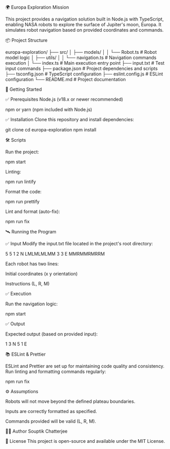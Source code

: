 🌍 Europa Exploration Mission

This project provides a navigation solution built in Node.js with TypeScript, enabling NASA robots to explore the surface of Jupiter's moon, Europa. It simulates robot navigation based on provided coordinates and commands.

📦 Project Structure

europa-exploration/
├── src/
│ ├── models/
│ │ └── Robot.ts # Robot model logic
│ ├── utils/
│ │ └── navigation.ts # Navigation commands execution
│ └── index.ts # Main execution entry point
├── input.txt # Test input commands
├── package.json # Project dependencies and scripts
├── tsconfig.json # TypeScript configuration
├── eslint.config.js # ESLint configuration
└── README.md # Project documentation

🚀 Getting Started

✅ Prerequisites
Node.js (v18.x or newer recommended)

npm or yarn (npm included with Node.js)

✅ Installation
Clone this repository and install dependencies:

git clone <your-repository-url>
cd europa-exploration
npm install

🛠️ Scripts

Run the project:

npm start

Linting:

npm run lintify

Format the code:

npm run prettify

Lint and format (auto-fix):

npm run fix

🛰️ Running the Program

✅ Input
Modify the input.txt file located in the project's root directory:

5 5
1 2 N
LMLMLMLMM
3 3 E
MMRMMRMRRM

Each robot has two lines:

Initial coordinates (x y orientation)

Instructions (L, R, M)

✅ Execution

Run the navigation logic:

npm start

✅ Output

Expected output (based on provided input):

1 3 N
5 1 E

📚 ESLint & Prettier

ESLint and Prettier are set up for maintaining code quality and consistency. Run linting and formatting commands regularly:

npm run fix

⚙️ Assumptions

Robots will not move beyond the defined plateau boundaries.

Inputs are correctly formatted as specified.

Commands provided will be valid (L, R, M).

🧑‍🚀 Author
Souptik Chatterjee

📃 License
This project is open-source and available under the MIT License.
